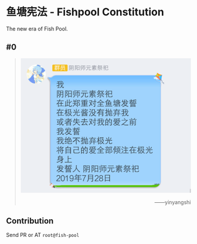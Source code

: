 # 鱼塘宪法 - Fishpool Constitution
The new era of Fish Pool.

## #0
> ![1.png](images/1.png)
> <p align="right">——yinyangshi</p>

## Contribution
Send PR or AT `root@fish-pool`
